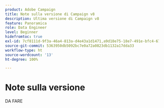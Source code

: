 ```yaml
---
product: Adobe Campaign
title: Note sulla versione di Campaign v8
description: Ultima versione di Campaign v8
feature: Panoramica
role: Data Engineer
level: Beginner
hidefromtoc: true
exl-id: 7cf8111d-9f3a-46a4-813a-d4e43a1d1471,a9d18e75-18e7-491e-bfc4-671c3600396e
source-git-commit: 5363950db5092bc7e0a72a0823db1132a17dda33
workflow-type: ht
source-wordcount: '13'
ht-degree: 100%

---
```


# Note sulla versione

DA FARE
